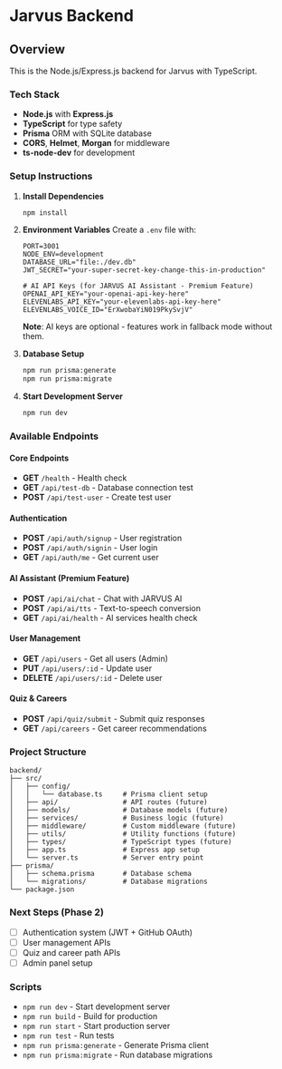 # Jarvus Backend

## Overview

This is the Node.js/Express.js backend for Jarvus with TypeScript.

### Tech Stack
- **Node.js** with **Express.js**
- **TypeScript** for type safety
- **Prisma** ORM with SQLite database
- **CORS**, **Helmet**, **Morgan** for middleware
- **ts-node-dev** for development

### Setup Instructions

1. **Install Dependencies**
   ```bash
   npm install
   ```

2. **Environment Variables**
   Create a `.env` file with:
   ```
   PORT=3001
   NODE_ENV=development
   DATABASE_URL="file:./dev.db"
   JWT_SECRET="your-super-secret-key-change-this-in-production"
   
   # AI API Keys (for JARVUS AI Assistant - Premium Feature)
   OPENAI_API_KEY="your-openai-api-key-here"
   ELEVENLABS_API_KEY="your-elevenlabs-api-key-here" 
   ELEVENLABS_VOICE_ID="ErXwobaYiN019PkySvjV"
   ```
   
   **Note**: AI keys are optional - features work in fallback mode without them.

3. **Database Setup**
   ```bash
   npm run prisma:generate
   npm run prisma:migrate
   ```

4. **Start Development Server**
   ```bash
   npm run dev
   ```

### Available Endpoints

#### **Core Endpoints**
- **GET** `/health` - Health check
- **GET** `/api/test-db` - Database connection test
- **POST** `/api/test-user` - Create test user

#### **Authentication**
- **POST** `/api/auth/signup` - User registration
- **POST** `/api/auth/signin` - User login
- **GET** `/api/auth/me` - Get current user

#### **AI Assistant (Premium Feature)**
- **POST** `/api/ai/chat` - Chat with JARVUS AI
- **POST** `/api/ai/tts` - Text-to-speech conversion
- **GET** `/api/ai/health` - AI services health check

#### **User Management**
- **GET** `/api/users` - Get all users (Admin)
- **PUT** `/api/users/:id` - Update user
- **DELETE** `/api/users/:id` - Delete user

#### **Quiz & Careers**
- **POST** `/api/quiz/submit` - Submit quiz responses
- **GET** `/api/careers` - Get career recommendations

### Project Structure

```
backend/
├── src/
│   ├── config/
│   │   └── database.ts     # Prisma client setup
│   ├── api/                # API routes (future)
│   ├── models/             # Database models (future)
│   ├── services/           # Business logic (future)
│   ├── middleware/         # Custom middleware (future)
│   ├── utils/              # Utility functions (future)
│   ├── types/              # TypeScript types (future)
│   ├── app.ts              # Express app setup
│   └── server.ts           # Server entry point
├── prisma/
│   ├── schema.prisma       # Database schema
│   └── migrations/         # Database migrations
└── package.json
```

### Next Steps (Phase 2)
- [ ] Authentication system (JWT + GitHub OAuth)
- [ ] User management APIs
- [ ] Quiz and career path APIs
- [ ] Admin panel setup

### Scripts

- `npm run dev` - Start development server
- `npm run build` - Build for production
- `npm run start` - Start production server
- `npm run test` - Run tests
- `npm run prisma:generate` - Generate Prisma client
- `npm run prisma:migrate` - Run database migrations 
